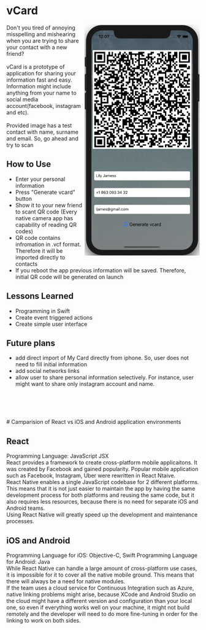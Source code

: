 # vCard
<img align="right" src=https://github.com/yerlansharipov/vcard/blob/master/meal3/back.png width=300/>
Don't you tired of annoying misspelling and mishearing when you are trying to share your contact with a new friend? 
<br />
<br />
vCard is a prototype of application for sharing your information fast and easy. Information might include anything from your name to social media account(facebook, instagram and etc).
<br />
<br />
Provided image has a test contact with name, surname and email. So, go ahead and try to scan

## How to Use
- Enter your personal information
- Press "Generate vcard" button
- Show it to your new friend to scant QR code (Every native camera app has capability of reading QR codes)
- QR code contains infromation in .vcf format. Therefore it will be imported directly to contacts
- If you reboot the app previous information will be saved. Therefore, initial QR code will be generated on launch

## Lessons Learned
- Programming in Swift
- Create event triggered actions
- Create simple user interface

## Future plans
- add direct import of My Card directly from iphone. So, user does not need to fill initial information
- add social networks links
- allow user to share personal information selectively. For instance, user might want to share only instagram account and name. 


<br />
<br />
<br />
<br />
# Camparision of React vs iOS and Android application environments

## React 
Programming Language: JavaScript JSX
<br />
React provides a framework to create cross-platform mobile applicaitons. It was created by Facebook and gained popularity. Popular mobile application such as Facebook, Instagram, Uber were rewritten in React Ntaive.
<br />
React Native enables a single JavaScript codebase for 2 different platforms. This means that it is not just easier to maintain the app by having the same development process for both platforms and reusing the same code, but it also requires less resources, because there is no need for separate iOS and Android teams.
<br />
Using React Native will greatly speed up the development and maintenance processes.


## iOS and Android
Programming Language for iOS: Objective-C, Swift
Programming Language for Android: Java
<br />
While React Native can handle a large amount of cross-platform use cases, it is impossible for it to cover all the native mobile ground. This means that there will always be a need for native modules.
<br />
If the team uses a cloud service for Continuous Integration such as Azure, native linking problems might arise, because XCode and Android Studio on the cloud might have a different version and configuration than your local one, so even if everything works well on your machine, it might not build remotely and the developer will need to do more fine-tuning in order for the linking to work on both sides.
